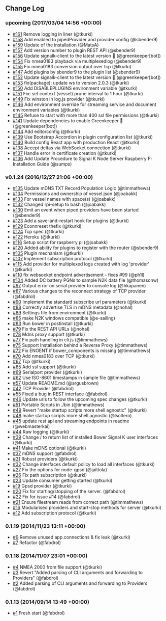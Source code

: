## Change Log

### upcoming (2017/03/04 14:56 +00:00)
- [#161](https://github.com/SignalK/signalk-server-node/pull/161) Remove logging in liner (@tkurki)
- [#158](https://github.com/SignalK/signalk-server-node/pull/158) Add enabled to pipedProvider and provider config (@sbender9)
- [#159](https://github.com/SignalK/signalk-server-node/pull/159) Update of the installation (@MatsA)
- [#157](https://github.com/SignalK/signalk-server-node/pull/157) Add version number to plugin REST API (@sbender9)
- [#156](https://github.com/SignalK/signalk-server-node/pull/156) Update signalk-client to the latest version 🚀 (@greenkeeper[bot])
- [#154](https://github.com/SignalK/signalk-server-node/pull/154) Fix nmea0183 playback via multiplexedlog (@sbender9)
- [#155](https://github.com/SignalK/signalk-server-node/pull/155) Fix nmea0183 conversion output over tcp (@tkurki)
- [#147](https://github.com/SignalK/signalk-server-node/pull/147) Add plugins by sbender9 to the plugin list (@sbender9)
- [#152](https://github.com/SignalK/signalk-server-node/pull/152) Update signalk-client to the latest version 🚀 (@greenkeeper[bot])
- [#153](https://github.com/SignalK/signalk-server-node/pull/153) fix(package): update ws to version 2.0.3 (@tkurki)
- [#150](https://github.com/SignalK/signalk-server-node/pull/150) Add DISABLEPLUGINS environment variable (@tkurki)
- [#151](https://github.com/SignalK/signalk-server-node/pull/151) Fix: set context (vessel) prune interval to 1 hour (@tkurki)
- [#149](https://github.com/SignalK/signalk-server-node/pull/149) Fix winston in log.js provider (@tkurki)
- [#146](https://github.com/SignalK/signalk-server-node/pull/146) Add environment override for streaming service and document environment variables (@tkurki)
- [#145](https://github.com/SignalK/signalk-server-node/pull/145) Refuse to start with more than 400 ssl file permissions (@tkurki)
- [#141](https://github.com/SignalK/signalk-server-node/pull/141) Update dependencies to enable Greenkeeper 🌴 (@greenkeeper[bot])
- [#144](https://github.com/SignalK/signalk-server-node/pull/144) Add editorconfig (@tkurki)
- [#139](https://github.com/SignalK/signalk-server-node/pull/139) Use Bootstrap Accordion in plugin configuration list (@tkurki)
- [#140](https://github.com/SignalK/signalk-server-node/pull/140) Build config React app with production React (@tkurki)
- [#138](https://github.com/SignalK/signalk-server-node/pull/138) Accept deltas via WebSocket connection (@tkurki)
- [#137](https://github.com/SignalK/signalk-server-node/pull/137) Handle error in certificate creation (@tkurki)
- [#136](https://github.com/SignalK/signalk-server-node/pull/136) Add Update Procedure to Signal K Node Server Raspberry Pi Installation Guide (@sumps)

### v0.1.24 (2016/12/27 21:06 +00:00)
- [#135](https://github.com/SignalK/signalk-server-node/pull/135) Update mDNS TXT Record Population Logic (@timmathews)
- [#134](https://github.com/SignalK/signalk-server-node/pull/134) Permissions and ownership of vessel.json (@joabakk)
- [#133](https://github.com/SignalK/signalk-server-node/pull/133) For vessel names with space(s) (@joabakk)
- [#132](https://github.com/SignalK/signalk-server-node/pull/132) Changed rpi-setup to bash (@joabakk)
- [#130](https://github.com/SignalK/signalk-server-node/pull/130) Emit an event when piped providers have been started (@sbender9)
- [#123](https://github.com/SignalK/signalk-server-node/pull/123) Add a save-and-restart hook for plugins (@tkurki)
- [#129](https://github.com/SignalK/signalk-server-node/pull/129) Econnreset thefix (@tkurki)
- [#124](https://github.com/SignalK/signalk-server-node/pull/124) Tcp spec (@tkurki)
- [#122](https://github.com/SignalK/signalk-server-node/pull/122) Heroku (@tkurki)
- [#116](https://github.com/SignalK/signalk-server-node/pull/116) Setup script for raspberry pi (@joabakk)
- [#120](https://github.com/SignalK/signalk-server-node/pull/120) Added ability for plugins to register with the router (@sbender9)
- [#105](https://github.com/SignalK/signalk-server-node/pull/105) Plugin mechanism (@tkurki)
- [#107](https://github.com/SignalK/signalk-server-node/pull/107) Implement subscription protocol (@tkurki)
- [#115](https://github.com/SignalK/signalk-server-node/pull/115) Add provider for multiplexed logs created with log 'provider' (@tkurki)
- [#110](https://github.com/SignalK/signalk-server-node/pull/110) fix websocket endpoint advertisement - fixes #99 (@ph1l)
- [#104](https://github.com/SignalK/signalk-server-node/pull/104) Added DC battery PGNs to sample N2K data file (@thomasonw)
- [#97](https://github.com/SignalK/signalk-server-node/pull/97) Output error on serial provider to console log (@hkapanen)
- [#87](https://github.com/SignalK/signalk-server-node/pull/87) Various changes to the reconnect strategy of TCP provider (@fabdrol)
- [#90](https://github.com/SignalK/signalk-server-node/pull/90) Implement the standard subscribe url parameters (@tkurki)
- [#88](https://github.com/SignalK/signalk-server-node/pull/88) Correctly advertise TLS in mDNS metadata (@nohal)
- [#89](https://github.com/SignalK/signalk-server-node/pull/89) Settings file from environment (@tkurki)
- [#85](https://github.com/SignalK/signalk-server-node/pull/85) make N2K windows compatible (@e-sailing)
- [#83](https://github.com/SignalK/signalk-server-node/pull/83) Run bower in postinstall (@tkurki)
- [#79](https://github.com/SignalK/signalk-server-node/pull/79) Fix the REST API URLs (@nohal)
- [#78](https://github.com/SignalK/signalk-server-node/pull/78) Mdns proxy support (@tkurki)
- [#77](https://github.com/SignalK/signalk-server-node/pull/77) Fix path handling in cli.js (@timmathews)
- [#75](https://github.com/SignalK/signalk-server-node/pull/75) Support Installation behind a Reverse Proxy (@timmathews)
- [#72](https://github.com/SignalK/signalk-server-node/pull/72) Fix ENOENT if bower_components is missing (@timmathews)
- [#70](https://github.com/SignalK/signalk-server-node/pull/70) Add nmea0183 over TCP (@tkurki)
- [#67](https://github.com/SignalK/signalk-server-node/pull/67) Tcp (@tkurki)
- [#65](https://github.com/SignalK/signalk-server-node/pull/65) Add ssl support (@tkurki)
- [#69](https://github.com/SignalK/signalk-server-node/pull/69) Serialport provider (@tkurki)
- [#62](https://github.com/SignalK/signalk-server-node/pull/62) Use ISO-8601 timestamps in sample file (@timmathews)
- [#57](https://github.com/SignalK/signalk-server-node/pull/57) Update README.md (@argusbrown)
- [#42](https://github.com/SignalK/signalk-server-node/pull/42) TCP Provider (@fabdrol)
- [#55](https://github.com/SignalK/signalk-server-node/pull/55) Fixed a bug in REST interface (@fabdrol)
- [#46](https://github.com/SignalK/signalk-server-node/pull/46) Update urls to follow the upcoming spec changes (@tkurki)
- [#51](https://github.com/SignalK/signalk-server-node/pull/51) Portable Scripts in ./bin (@timmathews)
- [#49](https://github.com/SignalK/signalk-server-node/pull/49) Revert "make startup scripts more shell agnostic" (@tkurki)
- [#48](https://github.com/SignalK/signalk-server-node/pull/48) make startup scripts more shell agnostic (@lsoltero)
- [#45](https://github.com/SignalK/signalk-server-node/pull/45) update rest api and streaming endpoints in readme (@webmasterkai)
- [#44](https://github.com/SignalK/signalk-server-node/pull/44) Raw logging (@tkurki)
- [#39](https://github.com/SignalK/signalk-server-node/pull/39) Change / to return list of installed Bower Signal K user interfaces (@tkurki)
- [#41](https://github.com/SignalK/signalk-server-node/pull/41) Make mDNS optional (@tkurki)
- [#37](https://github.com/SignalK/signalk-server-node/pull/37) mDNS support (@fabdrol)
- [#31](https://github.com/SignalK/signalk-server-node/pull/31) Robust providers (@tkurki)
- [#32](https://github.com/SignalK/signalk-server-node/pull/32) Change interfaces default policy to load all interfaces (@tkurki)
- [#27](https://github.com/SignalK/signalk-server-node/pull/27) Fix the options for node-gpsd (@jaittola)
- [#26](https://github.com/SignalK/signalk-server-node/pull/26) Fix path subscription (@tkurki)
- [#23](https://github.com/SignalK/signalk-server-node/pull/23) Update consumer getting started  (@tkurki)
- [#19](https://github.com/SignalK/signalk-server-node/pull/19) Gpsd provider (@tkurki)
- [#20](https://github.com/SignalK/signalk-server-node/pull/20) Fix for starting/stopping of the server.  (@fabdrol)
- [#22](https://github.com/SignalK/signalk-server-node/pull/22) Fix for issue #14 (@fabdrol)
- [#21](https://github.com/SignalK/signalk-server-node/pull/21) Ensure filestream reads from correct path (@timmathews)
- [#16](https://github.com/SignalK/signalk-server-node/pull/16) Modularised providers and start-stop methods for server (@tkurki)
- [#12](https://github.com/SignalK/signalk-server-node/pull/12) Add subscription protocol (@tkurki)

### 0.1.19 (2014/11/23 13:11 +00:00)
- [#9](https://github.com/SignalK/signalk-server-node/pull/9) Remove unused app.connections & fix leak (@tkurki)
- [#7](https://github.com/SignalK/signalk-server-node/pull/7) Refactor (@fabdrol)

### 0.1.18 (2014/11/07 23:01 +00:00)
- [#4](https://github.com/SignalK/signalk-server-node/pull/4) NMEA 2000 from file support (@tkurki)
- [#3](https://github.com/SignalK/signalk-server-node/pull/3) Revert "Added parsing of CLI arguments and forwarding to Providers" (@fabdrol)
- [#2](https://github.com/SignalK/signalk-server-node/pull/2) Added parsing of CLI arguments and forwarding to Providers (@fabdrol)

### 0.1.13 (2014/09/14 13:49 +00:00)
- [#1](https://github.com/SignalK/signalk-server-node/pull/1) Fresh start (@fabdrol)